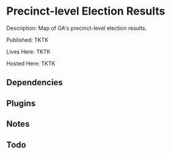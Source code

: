 Precinct-level Election Results
===============================

Description: Map of GA's precinct-level election results. 

Published: TKTK

Lives Here: TKTK

Hosted Here: TKTK

Dependencies
---

Plugins
---

Notes
---

Todo
---
